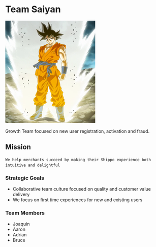 # Team Saiyan

<img src=../rsrcs/saiyan.png>

Growth Team focused on new user registration, activation and fraud.

## Mission

`We help merchants succeed by making their Shippo experience both intuitive and delightful`

### Strategic Goals

* Collaborative team culture focused on quality and customer value delivery
* We focus on first time experiences for new and existing users

### Team Members

* Joaquin
* Aaron
* Adrian
* Bruce